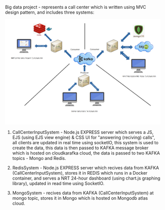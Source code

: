 Big data project - represents a call center which is written using MVC design pattern, and includes three systems:

![Sys Architecture](https://github.com/bargenish44/Cloud-project/blob/master/Pictures/System%20architecture.png?raw=true)

1) CallCenterInputSystem - Node.js EXPRESS server which serves a JS, EJS (using EJS view engine) & CSS  UI for "answering (reciving) calls", all clients are updated in real time using socketIO, this system is used to create the data, this data is then passed to KAFKA message broker which is hosted on cloudkarafka cloud, the data is passed to two KAFKA topics - Mongo and Redis.

2) RedisSystem - Node.js EXPRESS server which recives data from KAFKA (CallCenterInputSystem), stores it in REDIS which runs in a Docker container, and serves a NRT 24-hour dashboard (using chart.js graphing library), updated in read time using SocketIO.

3) MongoSystem - recives data from KAFKA (CallCenterInputSystem) at mongo topic, stores it in Mongo which is hosted on Mongodb atlas cloud.
